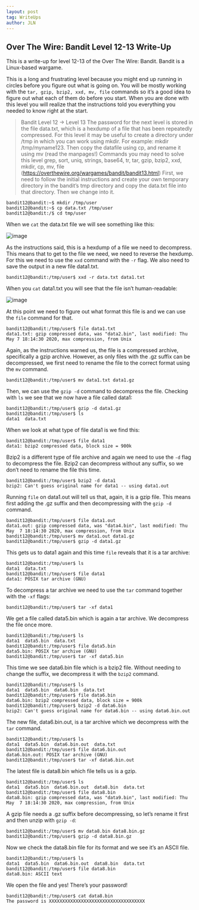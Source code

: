 ```yaml
---
layout: post
tag: WriteUps
author: JLN
---
```


## Over The Wire: Bandit Level 12-13 Write-Up
This is a write-up for level 12-13 of the Over The Wire: Bandit. Bandit is a Linux-based wargame.

This is a long and frustrating level because you might end up running in circles before you figure out what is going on. You will be mostly working with the `tar, gzip, bzip2, xxd, mv, file` commands so it’s a good idea to figure out what each of them do before you start. When you are done with this level you will realize that the instructions told you everything you needed to know right at the start. 

> Bandit Level 12 → Level 13
The password for the next level is stored in the file data.txt, which is a hexdump of a file that has been repeatedly compressed. For this level it may be useful to create a directory under /tmp in which you can work using mkdir. For example: mkdir /tmp/myname123. Then copy the datafile using cp, and rename it using mv (read the manpages!)
Commands you may need to solve this level
grep, sort, uniq, strings, base64, tr, tar, gzip, bzip2, xxd, mkdir, cp, mv, file
(https://overthewire.org/wargames/bandit/bandit13.html)
First, we need to follow the initial instructions and create your own temporary directory in the bandit’s tmp directory and copy the data.txt file into that directory. Then we change into it.


```
bandit12@bandit:~$ mkdir /tmp/user 
bandit12@bandit:~$ cp data.txt /tmp/user 
bandit12@bandit:/$ cd tmp/user
```

When we `cat` the data.txt file we will see something like this: 

![image](https://user-images.githubusercontent.com/101567957/158242416-72f8bba6-472f-42eb-a910-1a52674a90cc.png)

As the instructions said, this is a hexdump of a file we need to decompress. This means that to get to the file we need, we need to reverse the hexdump. For this we need to use the `xxd` command with the `-r` flag. We also need to save the output in a new file data1.txt. 


```
bandit12@bandit:/tmp/user$ xxd -r data.txt data1.txt 
```


When you `cat` data1.txt you will see that the file isn’t human-readable: 

![image](https://user-images.githubusercontent.com/101567957/158242699-4e5dfb8b-f569-444b-a867-883eab3a9f71.png)

At this point we need to figure out what format this file is and we can use the `file` command for that.

```
bandit12@bandit:/tmp/user$ file data1.txt
data1.txt: gzip compressed data, was "data2.bin", last modified: Thu May 7 18:14:30 2020, max compression, from Unix 
```

Again, as the instructions warned us, the file is a compressed archive, specifically a gzip archive. However, as only files with the .gz suffix can be decompressed, we first need to rename the file to the correct format using the `mv` command.

```
bandit12@bandit:/tmp/user$ mv data1.txt data1.gz
```

Then, we can use the `gzip -d` command to decompress the file. Checking with `ls` we see that we now have a file called data1:

```
bandit12@bandit:/tmp/user$ gzip -d data1.gz
bandit12@bandit:/tmp/user$ ls
data1  data.txt
```

When we look at what type of file data1 is we find this:

```
bandit12@bandit:/tmp/user$ file data1
data1: bzip2 compressed data, block size = 900k
```

Bzip2 is a different type of file archive and again we need to use the `-d` flag to decompress the file. Bzip2 can decompress without any suffix, so we don’t need to rename the file this time.

```
bandit12@bandit:/tmp/user$ bzip2 -d data1
bzip2: Can't guess original name for data1 -- using data1.out
```

Running `file` on data1.out will tell us that, again, it is a gzip file. This means first adding the .gz suffix and then decompressing with the `gzip -d` command.



```
bandit12@bandit:/tmp/user$ file data1.out
data1.out: gzip compressed data, was "data4.bin", last modified: Thu May  7 18:14:30 2020, max compression, from Unix
bandit12@bandit:/tmp/user$ mv data1.out data1.gz
bandit12@bandit:/tmp/user$ gzip -d data1.gz
```

This gets us to data1 again and this time `file` reveals that it is a tar archive:

```
bandit12@bandit:/tmp/user$ ls
data1  data.txt
bandit12@bandit:/tmp/user$ file data1
data1: POSIX tar archive (GNU)
```

To decompress a tar archive we need to use the `tar` command together with the `-xf` flags: 

```
bandit12@bandit:/tmp/user$ tar -xf data1
```

We get a file called data5.bin which is again a tar archive. We decompress the file once more.

```
bandit12@bandit:/tmp/user$ ls
data1  data5.bin  data.txt
bandit12@bandit:/tmp/user$ file data5.bin
data5.bin: POSIX tar archive (GNU)
bandit12@bandit:/tmp/user$ tar -xf data5.bin
```

This time we see data6.bin file which is a bzip2 file. Without needing to change the suffix, we decompress it with the `bzip2` command.

```
bandit12@bandit:/tmp/user$ ls
data1  data5.bin  data6.bin  data.txt
bandit12@bandit:/tmp/user$ file data6.bin
data6.bin: bzip2 compressed data, block size = 900k
bandit12@bandit:/tmp/user$ bzip2 -d data6.bin
bzip2: Can't guess original name for data6.bin -- using data6.bin.out
```


The new file, data6.bin.out, is a tar archive which we decompress with the `tar` command.

```
bandit12@bandit:/tmp/user$ ls
data1  data5.bin  data6.bin.out  data.txt
bandit12@bandit:/tmp/user$ file data6.bin.out
data6.bin.out: POSIX tar archive (GNU)
bandit12@bandit:/tmp/user$ tar -xf data6.bin.out
```
The latest file is data8.bin which file tells us is a gzip. 

```
bandit12@bandit:/tmp/user$ ls
data1  data5.bin  data6.bin.out  data8.bin  data.txt
bandit12@bandit:/tmp/user$ file data8.bin
data8.bin: gzip compressed data, was "data9.bin", last modified: Thu May  7 18:14:30 2020, max compression, from Unix
```

A gzip file needs a .gz suffix before decompressing, so let’s rename it first and then unzip with `gzip -d`:

```
bandit12@bandit:/tmp/user$ mv data8.bin data8.bin.gz
bandit12@bandit:/tmp/user$ gzip -d data8.bin.gz
```
Now we check the data8.bin file for its format and we see it’s an ASCII file. 

```
bandit12@bandit:/tmp/user$ ls
data1  data5.bin  data6.bin.out  data8.bin  data.txt
bandit12@bandit:/tmp/user$ file data8.bin
data8.bin: ASCII text
```

We open the file and yes! There’s your password!

```
bandit12@bandit:/tmp/user$ cat data8.bin
The password is XXXXXXXXXXXXXXXXXXXXXXXXXXXXXXXXXXXX
```
